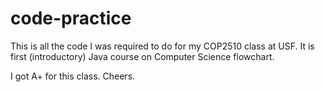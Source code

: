 # code-practice
This is all the code I was required to do for my COP2510 class at USF.
It is first (introductory) Java course on Computer Science flowchart.

I got A+ for this class.
Cheers.
